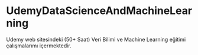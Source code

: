# UdemyDataScienceAndMachineLearning
Udemy web sitesindeki (50+ Saat) Veri Bilimi ve Machine Learning eğitimi çalışmalarımı içermektedir.
